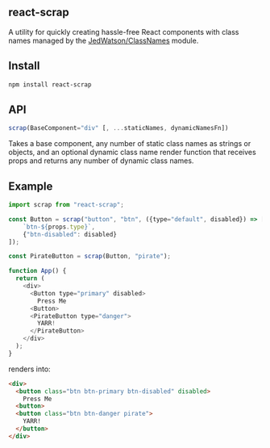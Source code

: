 ## react-scrap

A utility for quickly creating hassle-free React components with class names managed by the [JedWatson/ClassNames](https://github.com/JedWatson/classnames) module.

## Install

```bash
npm install react-scrap
```

## API

```js
scrap(BaseComponent="div" [, ...staticNames, dynamicNamesFn])
```

Takes a base component, any number of static class names as strings or objects, and an optional dynamic class name render function that receives props and returns any number of dynamic class names.

## Example

```javascript
import scrap from "react-scrap";

const Button = scrap("button", "btn", ({type="default", disabled}) => [
	`btn-${props.type}`,
    {"btn-disabled": disabled}
]);

const PirateButton = scrap(Button, "pirate");

function App() {
  return (
  	<div>
  	  <Button type="primary" disabled>
	    Press Me
  	  <Button>
      <PirateButton type="danger">
      	YARR!
      </PirateButton>
    </div>
  );
}
```

renders into:

```html
<div>
  <button class="btn btn-primary btn-disabled" disabled>
    Press Me
  <button>
  <button class="btn btn-danger pirate">
    YARR!
  </button>
</div>

```
